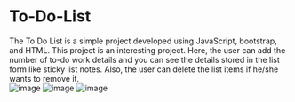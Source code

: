 # To-Do-List
The To Do List is a simple project developed using JavaScript, bootstrap, and HTML. This project is an interesting project. Here, the user can add the number of to-do work details and you can see the details stored in the list form like sticky list notes. Also, the user can delete the list items if he/she wants to remove it.  
                             ![image](https://user-images.githubusercontent.com/57036820/220757004-51740297-d6c9-4162-9ce3-92ce10b62d8d.png)
                             ![image](https://user-images.githubusercontent.com/57036820/221031206-612a3347-48d2-45b0-a4f5-18fd3a6ff53e.png)
                             ![image](https://user-images.githubusercontent.com/57036820/221031288-dad8278c-177d-4cf2-aa95-25e43dee0ed6.png)


